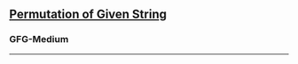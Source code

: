 <h2><a href="https://practice.geeksforgeeks.org/problems/permutations-of-a-given-string2041/1">Permutation of Given String

</a></h2><h3>GFG-Medium</h3><hr>

